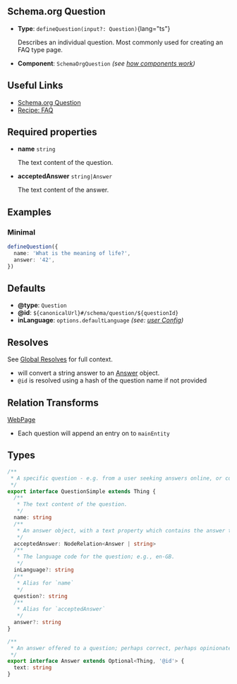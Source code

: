 ## Schema.org Question

- **Type**: `defineQuestion(input?: Question)`{lang="ts"}

  Describes an individual question. Most commonly used for creating an FAQ type page.

- **Component**: `SchemaOrgQuestion` _(see [how components work](/schema-org/getting-started/vue-components))_

## Useful Links

- [Schema.org Question](https://schema.org/Question)
- [Recipe: FAQ](/schema-org/recipes/faq)

## Required properties

- **name** `string`

  The text content of the question.

- **acceptedAnswer** `string|Answer`

  The text content of the answer.

## Examples

### Minimal

```ts
defineQuestion({
  name: 'What is the meaning of life?',
  answer: '42',
})
```

## Defaults

- **@type**: `Question`
- **@id**: `${canonicalUrl}#/schema/question/${questionId}`
- **inLanguage**: `options.defaultLanguage` _(see: [user Config](/schema-org/getting-started/params))_

## Resolves

See [Global Resolves](/guide/getting-started/how-it-works#global-resolves) for full context.

- will convert a string answer to an [Answer](https://schema.org/Answer) object.
- `@id` is resolved using a hash of the question name if not provided

## Relation Transforms

[WebPage](/schema-org/schema/webpage)

- Each question will append an entry on to `mainEntity`

## Types

```ts
/**
 * A specific question - e.g. from a user seeking answers online, or collected in a Frequently Asked Questions (FAQ) document.
 */
export interface QuestionSimple extends Thing {
  /**
   * The text content of the question.
   */
  name: string
  /**
   * An answer object, with a text property which contains the answer to the question.
   */
  acceptedAnswer: NodeRelation<Answer | string>
  /**
   * The language code for the question; e.g., en-GB.
   */
  inLanguage?: string
  /**
   * Alias for `name`
   */
  question?: string
  /**
   * Alias for `acceptedAnswer`
   */
  answer?: string
}

/**
 * An answer offered to a question; perhaps correct, perhaps opinionated or wrong.
 */
export interface Answer extends Optional<Thing, '@id'> {
  text: string
}
```
